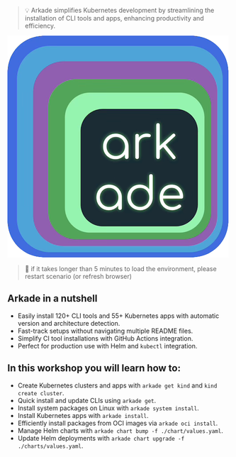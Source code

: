 > 💡 Arkade simplifies Kubernetes development by streamlining the installation of CLI tools and apps, enhancing productivity and efficiency.

![./_media/arkade-logo](_media/arkade-logo.png)

> 🚨 if it takes longer than 5 minutes to load the environment, please
> restart scenario (or refresh browser)

## Arkade in a nutshell

- Easily install 120+ CLI tools and 55+ Kubernetes apps with automatic version and architecture detection.
- Fast-track setups without navigating multiple README files.
- Simplify CI tool installations with GitHub Actions integration.
- Perfect for production use with Helm and `kubectl` integration.

## In this workshop you will learn how to:

- Create Kubernetes clusters and apps with `arkade get kind` and `kind create cluster`.
- Quick install and update CLIs using `arkade get`.
- Install system packages on Linux with `arkade system install`.
- Install Kubernetes apps with `arkade install`.
- Efficiently install packages from OCI images via `arkade oci install`.
- Manage Helm charts with `arkade chart bump -f ./chart/values.yaml`.
- Update Helm deployments with `arkade chart upgrade -f ./charts/values.yaml`.

